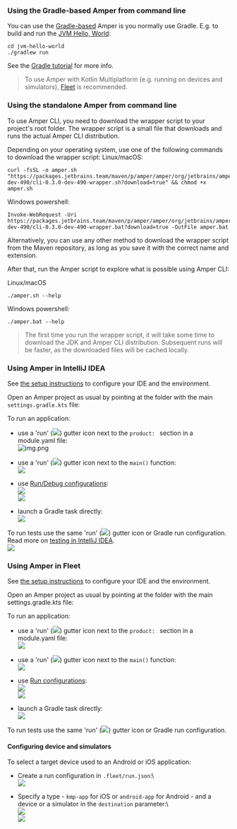 ### Using the Gradle-based Amper from command line

You can use the [Gradle-based](Documentation.md#gradle-based-projects) Amper is you normally use Gradle. 
E.g. to build and run the [JVM Hello, World](../examples/jvm-hello-world):
```
cd jvm-hello-world
./gradlew run 
```
See the [Gradle tutorial](https://docs.gradle.org/current/samples/sample_building_java_applications.html) for more info.

> To use Amper with Kotlin Multiplatform (e.g. running on devices and simulators), [Fleet](#using-amper-in-fleet) is
> recommended.

### Using the standalone Amper from command line

To use Amper CLI, you need to download the wrapper script to your project's root folder. The wrapper script is
a small file that downloads and runs the actual Amper CLI distribution.

Depending on your operating system, use one of the following commands to download the wrapper script:
Linux/macOS:
```
curl -fsSL -o amper.sh "https://packages.jetbrains.team/maven/p/amper/amper/org/jetbrains/amper/cli/0.3.0-dev-490/cli-0.3.0-dev-490-wrapper.sh?download=true" && chmod +x amper.sh
```

Windows powershell:
```
Invoke-WebRequest -Uri https://packages.jetbrains.team/maven/p/amper/amper/org/jetbrains/amper/cli/0.3.0-dev-490/cli-0.3.0-dev-490-wrapper.bat?download=true -OutFile amper.bat
```

Alternatively, you can use any other method to download the wrapper script from the Maven repository, as long as you
save it with the correct name and extension.

After that, run the Amper script to explore what is possible using Amper CLI:

Linux/macOS
```
./amper.sh --help
```

Windows powershell:

```
./amper.bat --help
```

> The first time you run the wrapper script, it will take some time to download the JDK and Amper CLI distribution.
Subsequent runs will be faster, as the downloaded files will be cached locally.

### Using Amper in IntelliJ IDEA

See [the setup instructions](Setup.md) to configure your IDE and the environment.

Open an Amper project as usual by pointing at the folder with the main `settings.gradle.kts` file:

To run an application:

* use a 'run' (![](images/ij-run-gutter-icon.png)) gutter icon next to the `product: ` section in a module.yaml file:\
 ![img.png](images/ij-run-product.png)


* use a 'run' (![](images/ij-run-gutter-icon.png)) gutter icon next to the `main()` function:\
  ![](images/ij-run-main.png)


* use [Run/Debug configurations](https://www.jetbrains.com/help/idea/run-debug-configuration.html):\
  ![](images/ij-run-config-jvm.png)\
  ![](images/ij-run-config-android.png)


* launch a Gradle task directly:\
  ![](images/ij-run-gradle-task.png)
  

To run tests use the same 'run' (![](images/ij-run-gutter-icon.png)) gutter icon or Gradle run configuration. Read more on [testing in IntelliJ IDEA](https://www.jetbrains.com/help/idea/work-with-tests-in-gradle.html#run_gradle_test).\
![](images/ij-run-tests.png)


### Using Amper in Fleet
See [the setup instructions](Setup.md) to configure your IDE and the environment.

Open an Amper project as usual by pointing at the folder with the main settings.gradle.kts file:

To run an application:

* use a 'run' (![](images/fleet-run-gutter-icon.png)) gutter icon next to the `product: ` section in a module.yaml file:\
 ![](images/fleet-run-product.png)


* use a 'run' (![](images/fleet-run-gutter-icon.png)) gutter icon next to the `main()` function:\
  ![](images/fleet-run-main.png)


* use [Run configurations](https://www.jetbrains.com/help/fleet/getting-started-with-kotlin-in-fleet.html#create-rc):\
  ![](images/fleet-run-config.png)\
  ![](images/fleet-run-config-ios.png)


* launch a Gradle task directly:\
  ![](images/fleet-run-gradle-task.png)

To run tests use the same 'run' (![](images/fleet-run-gutter-icon.png)) gutter icon or Gradle run configuration.

#### Configuring device and simulators
To select a target device used to an Android or iOS application:

* Create a run configuration in `.fleet/run.json`:\  
  ![](images/fleet-create-run-configuration.png)

* Specify a type - `kmp-app` for iOS or `android-app` for Android - and a device or a simulator in the `destination` parameter:\   
  ![](images/fleet-select-ios-device.png)\
  ![](images/fleet-select-android-device.png)


